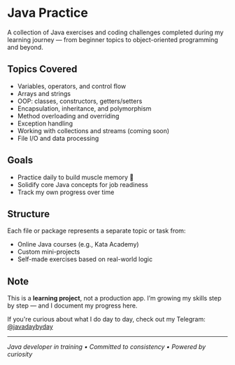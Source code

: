 # Java Practice

 A collection of Java exercises and coding challenges completed during my learning journey — from beginner topics to object-oriented programming and beyond.

## Topics Covered

- Variables, operators, and control flow
- Arrays and strings
- OOP: classes, constructors, getters/setters
- Encapsulation, inheritance, and polymorphism
- Method overloading and overriding
- Exception handling
- Working with collections and streams (coming soon)
- File I/O and data processing

##  Goals

- Practice daily to build muscle memory 🧠
- Solidify core Java concepts for job readiness
- Track my own progress over time

## Structure

Each file or package represents a separate topic or task from:

- Online Java courses (e.g., Kata Academy)
- Custom mini-projects
- Self-made exercises based on real-world logic

## Note

This is a **learning project**, not a production app. I’m growing my skills step by step — and I document my progress here.

If you're curious about what I do day to day, check out my Telegram:
 [@javadaybyday](https://t.me/javadaybyday)

---

_Java developer in training • Committed to consistency • Powered by curiosity_
